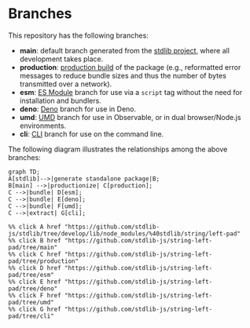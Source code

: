 <!--

@license Apache-2.0

Copyright (c) 2023 The Stdlib Authors.

Licensed under the Apache License, Version 2.0 (the "License");
you may not use this file except in compliance with the License.
You may obtain a copy of the License at

    http://www.apache.org/licenses/LICENSE-2.0

Unless required by applicable law or agreed to in writing, software
distributed under the License is distributed on an "AS IS" BASIS,
WITHOUT WARRANTIES OR CONDITIONS OF ANY KIND, either express or implied.
See the License for the specific language governing permissions and
limitations under the License.

-->

# Branches

This repository has the following branches:

-   **main**: default branch generated from the [stdlib project][stdlib-url], where all development takes place.
-   **production**: [production build][production-url] of the package (e.g., reformatted error messages to reduce bundle sizes and thus the number of bytes transmitted over a network).
-   **esm**: [ES Module][esm-url] branch for use via a `script` tag without the need for installation and bundlers.
-   **deno**: [Deno][deno-url] branch for use in Deno.
-   **umd**: [UMD][umd-url] branch for use in Observable, or in dual browser/Node.js environments.
-   **cli**: [CLI][cli-url] branch for use on the command line.

The following diagram illustrates the relationships among the above branches:

```mermaid
graph TD;
A[stdlib]-->|generate standalone package|B;
B[main] -->|productionize| C[production];
C -->|bundle| D[esm];
C -->|bundle| E[deno];
C -->|bundle| F[umd];
C -->|extract| G[cli];

%% click A href "https://github.com/stdlib-js/stdlib/tree/develop/lib/node_modules/%40stdlib/string/left-pad"
%% click B href "https://github.com/stdlib-js/string-left-pad/tree/main"
%% click C href "https://github.com/stdlib-js/string-left-pad/tree/production"
%% click D href "https://github.com/stdlib-js/string-left-pad/tree/esm"
%% click E href "https://github.com/stdlib-js/string-left-pad/tree/deno"
%% click F href "https://github.com/stdlib-js/string-left-pad/tree/umd"
%% click G href "https://github.com/stdlib-js/string-left-pad/tree/cli"
```

[stdlib-url]: https://github.com/stdlib-js/stdlib/tree/develop/lib/node_modules/%40stdlib/string/left-pad
[production-url]: https://github.com/stdlib-js/string-left-pad/tree/production
[deno-url]: https://github.com/stdlib-js/string-left-pad/tree/deno
[umd-url]: https://github.com/stdlib-js/string-left-pad/tree/umd
[esm-url]: https://github.com/stdlib-js/string-left-pad/tree/esm
[cli-url]: https://github.com/stdlib-js/string-left-pad/tree/cli